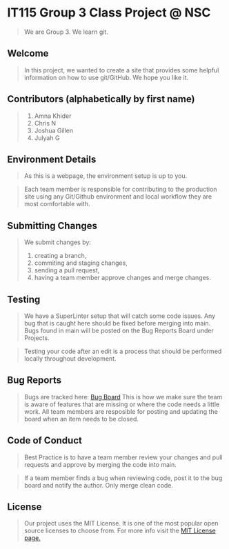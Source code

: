 # IT115 Group 3 Class Project @ NSC
> We are Group 3. We learn git.

## Welcome
> In this project, we wanted to create a site that provides some helpful information on how to use git/GitHub. We hope you like it.

## Contributors (alphabetically by first name)

> 1. Amna Khider
> 2. Chris N
> 3. Joshua Gillen
> 4. Julyah G

## Environment Details
> As this is a webpage, the environment setup is up to you.

> Each team member is responsible for contributing to the production site using any Git/Github environment and local workflow they are most comfortable with.

## Submitting Changes
> We submit changes by:
> 1. creating a branch,
> 2. commiting and staging changes,
> 3. sending a pull request,
> 4. having a team member approve changes and merge changes.

## Testing
> We have a SuperLinter setup that will catch some code issues. Any bug that is caught here should be fixed before merging into main. Bugs found in main will be posted on the Bug Reports Board under Projects.

> Testing your code after an edit is a process that should be performed locally throughout development.

## Bug Reports
> Bugs are tracked here: [Bug Board](https://github.com/users/firejewels/projects/7/views/1)
This is how we make sure the team is aware of features that are missing or where the code needs a little work. All team members are resposible for posting and updating the board when an item needs to be closed.

## Code of Conduct
> Best Practice is to have a team member review your changes and pull requests and approve by merging the code into main. 

> If a team member finds a bug when reviewing code, post it to the bug board and notify the author. Only merge clean code.

## License
> Our project uses the MIT License. It is one of the most popular open source licenses to choose from. For more info visit the [MIT License page.](https://choosealicense.com/licenses/mit/)